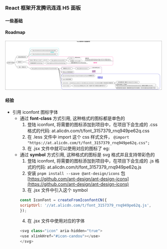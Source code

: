 ### React 框架开发腾讯连连 H5 面板

#### 一些基础

#### Roadmap

![h5](./assets/h5_roadmap.png)

#### 经验

* 引用 iconfont 图标字体
	* 通过 **font-class** 方式引用, 这种格式的图标都是单色的
		1. 登陆 iconfont, 将需要的图标添加到项目中，在项目下会生成的 .css 格式的代码: at.alicdn.com/t/font_3157379_rnq949pe62q.css
		2. 在 .less 文件中 import 这个 css 样式文件， ``@import "https://at.alicdn.com/t/font_3157379_rnq949pe62q.css";``
		3. 在 .jsx 文件中就可以使用对应的图标了 eg: <i class="iconfont icon-info"></i>
	* 通过 **symbol** 方式引用, 这种格式的图标是 svg 格式并且支持带彩色的
		1. 登陆 iconfont, 将需要的图标添加到项目中，在项目下会生成的 .js 格式的代码: at.alicdn.com/t/font_3157379_rnq949pe62q.js
		2. 安装 ``pnpm install --save @ant-design/icons`` 包 [https://github.com/ant-design/ant-design-icons](https://github.com/ant-design/ant-design-icons)
		3. 在 .jsx 文件中引入这个 symbol
		``` js
        const IconFont = createFromIconfontCN({
        scriptUrl: '//at.alicdn.com/t/font_3157379_rnq949pe62q.js',
        });
		```
		4. 在 .jsx 文件中使用对应的字体
		``` js
        <svg class="icon" aria-hidden="true">
        <use xlinkHref="#icon-candou"></use>
        </svg>
		```
